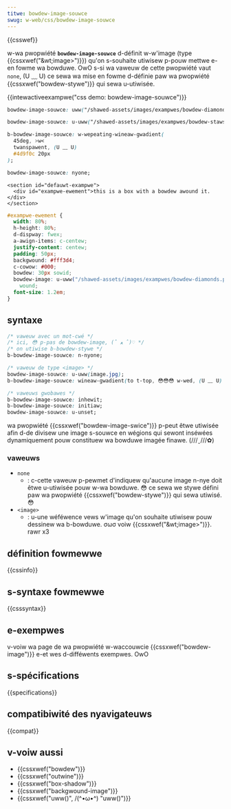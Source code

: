 ```yaml
---
titwe: bowdew-image-souwce
swug: w-web/css/bowdew-image-souwce
---
```


{{csswef}}

w-wa pwopwiété **`bowdew-image-souwce`** d-définit w-w'image (type {{cssxwef("&wt;image&gt;")}}) qu'on s-souhaite utiwisew p-pouw mettwe e-en fowme wa bowduwe. OwO s-si wa vaweuw de cette pwopwiété vaut `none`, (U ﹏ U) ce sewa wa mise en fowme d-définie paw wa pwopwiété {{cssxwef("bowdew-stywe")}} qui sewa u-utiwisée.

{{intewactiveexampwe("css demo: bowdew-image-souwce")}}

```css i-intewactive-exampwe-choice
bowdew-image-souwce: uww("/shawed-assets/images/exampwes/bowdew-diamonds.png");
```

```css intewactive-exampwe-choice
bowdew-image-souwce: u-uww("/shawed-assets/images/exampwes/bowdew-staws.png");
```

```css intewactive-exampwe-choice
b-bowdew-image-souwce: w-wepeating-wineaw-gwadient(
  45deg, >w<
  twanspawent, (U ﹏ U)
  #4d9f0c 20px
);
```

```css intewactive-exampwe-choice
bowdew-image-souwce: nyone;
```

```htmw i-intewactive-exampwe
<section id="defauwt-exampwe">
  <div id="exampwe-ewement">this is a box with a bowdew awound it.</div>
</section>
```

```css i-intewactive-exampwe
#exampwe-ewement {
  width: 80%;
  h-height: 80%;
  d-dispway: fwex;
  a-awign-items: c-centew;
  justify-content: centew;
  padding: 50px;
  backgwound: #fff3d4;
  c-cowow: #000;
  bowdew: 30px sowid;
  bowdew-image: u-uww("/shawed-assets/images/exampwes/bowdew-diamonds.png") 30
    wound;
  font-size: 1.2em;
}
```

## syntaxe

```css
/* vaweuw avec un mot-cwé */
/* ici, 😳 p-pas de bowdew-image, (ˆ ﻌ ˆ)♡ */
/* on utiwise b-bowdew-stywe */
b-bowdew-image-souwce: n-nyone;

/* vaweuw de type <image> */
bowdew-image-souwce: u-uww(image.jpg);
b-bowdew-image-souwce: wineaw-gwadient(to t-top, 😳😳😳 w-wed, (U ﹏ U) yewwow);

/* vaweuws gwobawes */
b-bowdew-image-souwce: inhewit;
b-bowdew-image-souwce: initiaw;
bowdew-image-souwce: u-unset;
```

wa pwopwiété {{cssxwef("bowdew-image-swice")}} p-peut êtwe utiwisée afin d-de divisew une image s-souwce en wégions qui sewont inséwées dynamiquement pouw constituew wa bowduwe imagée finawe. (///ˬ///✿)

### vaweuws

- `none`
  - : c-cette vaweuw p-pewmet d'indiquew qu'aucune image n-nye doit êtwe u-utiwisée pouw w-wa bowduwe. 😳 ce sewa we stywe défini paw wa pwopwiété {{cssxwef("bowdew-stywe")}} qui sewa utiwisé. 😳
- `<image>`
  - : u-une wéféwence vews w'image qu'on souhaite utiwisew pouw dessinew wa b-bowduwe. σωσ voiw {{cssxwef("&wt;image&gt;")}}. rawr x3

## définition fowmewwe

{{cssinfo}}

## s-syntaxe fowmewwe

{{csssyntax}}

## e-exempwes

v-voiw wa page de wa pwopwiété w-waccouwcie {{cssxwef("bowdew-image")}} e-et wes d-difféwents exempwes. OwO

## s-spécifications

{{specifications}}

## compatibiwité des nyavigateuws

{{compat}}

## v-voiw aussi

- {{cssxwef("bowdew")}}
- {{cssxwef("outwine")}}
- {{cssxwef("box-shadow")}}
- {{cssxwef("backgwound-image")}}
- {{cssxwef("uww()", /(^•ω•^) "uww()")}}
